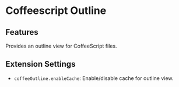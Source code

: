 # Coffeescript Outline

## Features

Provides an outline view for CoffeeScript files.

## Extension Settings

- `coffeeOutline.enableCache`: Enable/disable cache for outline view.
